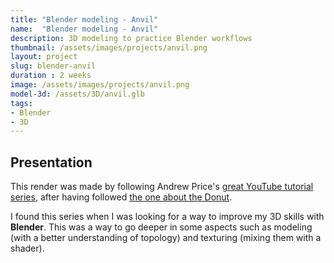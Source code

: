 ```yaml
---
title: "Blender modeling - Anvil"
name:  "Blender modeling - Anvil"
description: 3D modeling to practice Blender workflows
thumbnail: /assets/images/projects/anvil.png
layout: project
slug: blender-anvil
duration : 2 weeks
image: /assets/images/projects/anvil.png
model-3d: /assets/3D/anvil.glb
tags:
- Blender
- 3D
---
```


## Presentation
This render was made by following Andrew Price's [great YouTube tutorial series](https://www.youtube.com/watch?v=yi87Dap_WOc&list=PLcpbyAte3x6Y0skyLUZEUKOlqcsFmPpHT), after having followed [the one about the Donut](/projects/blender-donut).  

I found this series when I was looking for a way to improve my 3D skills with **Blender**. This was a way to go deeper in some aspects such as modeling (with a better understanding of topology) and texturing (mixing them with a shader).
